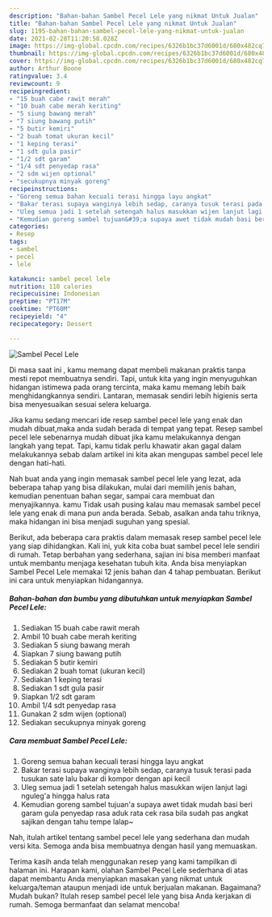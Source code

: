 ```yaml
---
description: "Bahan-bahan Sambel Pecel Lele yang nikmat Untuk Jualan"
title: "Bahan-bahan Sambel Pecel Lele yang nikmat Untuk Jualan"
slug: 1195-bahan-bahan-sambel-pecel-lele-yang-nikmat-untuk-jualan
date: 2021-02-28T11:20:58.028Z
image: https://img-global.cpcdn.com/recipes/6326b1bc37d6001d/680x482cq70/sambel-pecel-lele-foto-resep-utama.jpg
thumbnail: https://img-global.cpcdn.com/recipes/6326b1bc37d6001d/680x482cq70/sambel-pecel-lele-foto-resep-utama.jpg
cover: https://img-global.cpcdn.com/recipes/6326b1bc37d6001d/680x482cq70/sambel-pecel-lele-foto-resep-utama.jpg
author: Arthur Boone
ratingvalue: 3.4
reviewcount: 9
recipeingredient:
- "15 buah cabe rawit merah"
- "10 buah cabe merah keriting"
- "5 siung bawang merah"
- "7 siung bawang putih"
- "5 butir kemiri"
- "2 buah tomat ukuran kecil"
- "1 keping terasi"
- "1 sdt gula pasir"
- "1/2 sdt garam"
- "1/4 sdt penyedap rasa"
- "2 sdm wijen optional"
- "secukupnya minyak goreng"
recipeinstructions:
- "Goreng semua bahan kecuali terasi hingga layu angkat"
- "Bakar terasi supaya wanginya lebih sedap, caranya tusuk terasi pada tusukan sate lalu bakar di kompor dengan api kecil"
- "Uleg semua jadi 1 setelah setengah halus masukkan wijen lanjut lagi nguleg&#39;a hingga halus rata"
- "Kemudian goreng sambel tujuan&#39;a supaya awet tidak mudah basi beri garam gula penyedap rasa aduk rata cek rasa bila sudah pas angkat sajikan dengan tahu tempe lalap~"
categories:
- Resep
tags:
- sambel
- pecel
- lele

katakunci: sambel pecel lele 
nutrition: 110 calories
recipecuisine: Indonesian
preptime: "PT17M"
cooktime: "PT60M"
recipeyield: "4"
recipecategory: Dessert

---
```



![Sambel Pecel Lele](https://img-global.cpcdn.com/recipes/6326b1bc37d6001d/680x482cq70/sambel-pecel-lele-foto-resep-utama.jpg)

Di masa  saat ini , kamu memang dapat membeli makanan praktis tanpa mesti repot membuatnya sendiri. Tapi, untuk kita yang ingin menyuguhkan hidangan istimewa pada orang tercinta, maka kamu memang lebih baik menghidangkannya sendiri. Lantaran, memasak sendiri lebih higienis serta bisa menyesuaikan sesuai selera keluarga.

Jika kamu sedang mencari ide resep sambel pecel lele yang enak dan mudah dibuat,maka anda sudah berada di tempat yang tepat. Resep sambel pecel lele  sebenarnya mudah dibuat jika kamu melakukannya dengan langkah yang tepat. Tapi, kamu tidak perlu khawatir akan gagal dalam melakukannya 
sebab dalam artikel ini kita akan mengupas sambel pecel lele dengan hati-hati.  



Nah buat anda yang ingin memasak sambel pecel lele yang lezat, ada beberapa tahap yang bisa dilakukan, mulai dari memilih jenis bahan, kemudian penentuan bahan segar, sampai cara membuat dan menyajikannya. kamu Tidak usah pusing kalau mau memasak sambel pecel lele yang enak di mana pun anda berada. Sebab, asalkan anda  tahu triknya, maka hidangan ini bisa menjadi suguhan yang spesial.

Berikut, ada beberapa cara praktis  dalam memasak resep sambel pecel lele yang siap dihidangkan. Kali ini, yuk kita coba buat sambel pecel lele sendiri di rumah. Tetap berbahan yang sederhana, sajian ini bisa memberi manfaat untuk membantu menjaga kesehatan tubuh kita. Anda bisa menyiapkan Sambel Pecel Lele memakai 12 jenis bahan dan 4 tahap pembuatan. Berikut ini cara untuk menyiapkan hidangannya.

<!--inarticleads1-->

##### Bahan-bahan dan bumbu yang dibutuhkan untuk menyiapkan Sambel Pecel Lele:

1. Sediakan 15 buah cabe rawit merah
1. Ambil 10 buah cabe merah keriting
1. Sediakan 5 siung bawang merah
1. Siapkan 7 siung bawang putih
1. Sediakan 5 butir kemiri
1. Sediakan 2 buah tomat (ukuran kecil)
1. Sediakan 1 keping terasi
1. Sediakan 1 sdt gula pasir
1. Siapkan 1/2 sdt garam
1. Ambil 1/4 sdt penyedap rasa
1. Gunakan 2 sdm wijen (optional)
1. Sediakan secukupnya minyak goreng




<!--inarticleads2-->

##### Cara membuat Sambel Pecel Lele:

1. Goreng semua bahan kecuali terasi hingga layu angkat
1. Bakar terasi supaya wanginya lebih sedap, caranya tusuk terasi pada tusukan sate lalu bakar di kompor dengan api kecil
1. Uleg semua jadi 1 setelah setengah halus masukkan wijen lanjut lagi nguleg&#39;a hingga halus rata
1. Kemudian goreng sambel tujuan&#39;a supaya awet tidak mudah basi beri garam gula penyedap rasa aduk rata cek rasa bila sudah pas angkat sajikan dengan tahu tempe lalap~




Nah, itulah artikel tentang  sambel pecel lele  yang sederhana dan mudah versi kita. Semoga anda bisa membuatnya dengan hasil yang memuaskan. 

Terima kasih anda telah menggunakan resep yang kami tampilkan di halaman ini. Harapan kami, olahan  Sambel Pecel Lele sederhana di atas dapat membantu Anda menyiapkan masakan yang nikmat untuk keluarga/teman ataupun menjadi ide untuk berjualan makanan. Bagaimana? Mudah bukan? Itulah resep sambel pecel lele yang bisa Anda kerjakan di rumah. Semoga bermanfaat dan selamat mencoba!

